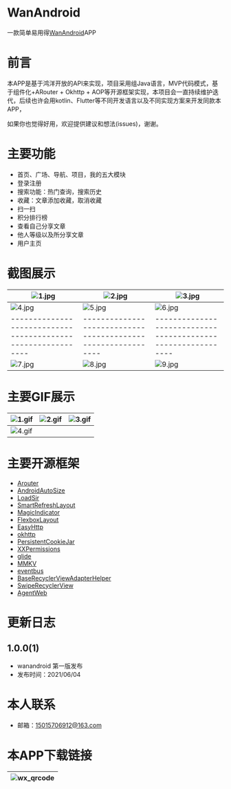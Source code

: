 
# WanAndroid

一款简单易用得[WanAndroid](https://www.wanandroid.com/)APP


# 前言

本APP是基于鸿洋开放的API来实现，项目采用组Java语言，MVP代码模式，基于组件化+ARouter + Okhttp + AOP等开源框架实现，本项目会一直持续维护迭代，后续也许会用kotlin、Flutter等不同开发语言以及不同实现方案来开发同款本APP，

如果你也觉得好用，欢迎提供建议和想法(issues)，谢谢。



# 主要功能

- 首页、广场、导航、项目，我的五大模块
- 登录注册
- 搜索功能：热门查询，搜索历史
- 收藏：文章添加收藏，取消收藏
- 扫一扫
- 积分排行榜
- 查看自己分享文章
- 他人等级以及所分享文章
- 用户主页




# 截图展示

| ![1.jpg](https://gitee.com/MengSuiXinSuoYuan/wanandroid_server/raw/master/wanandroid_picture/wanandroid_home.jpg) | ![2.jpg](https://gitee.com/MengSuiXinSuoYuan/wanandroid_server/raw/master/wanandroid_picture/wanandroid_square.jpg) | ![3.jpg](https://gitee.com/MengSuiXinSuoYuan/wanandroid_server/raw/master/wanandroid_picture/wanandroid_project.jpg) |
| ------------------------------------------------------------ | ------------------------------------------------------------ | ------------------------------------------------------------ |
| ![4.jpg](https://gitee.com/MengSuiXinSuoYuan/wanandroid_server/raw/master/wanandroid_picture/wanandroid_navigate.jpg) | ![5.jpg](https://gitee.com/MengSuiXinSuoYuan/wanandroid_server/raw/master/wanandroid_picture/wanandroid_cardblur.jpg) | ![6.jpg](https://gitee.com/MengSuiXinSuoYuan/wanandroid_server/raw/master/wanandroid_picture/wanandroid_othershare.jpg) |
| ------------------------------------------------------------ | ------------------------------------------------------------ | ------------------------------------------------------------ |
| ![7.jpg](https://gitee.com/MengSuiXinSuoYuan/wanandroid_server/raw/master/wanandroid_picture/wanandroid_scan.jpg) | ![8.jpg](https://gitee.com/MengSuiXinSuoYuan/wanandroid_server/raw/master/wanandroid_picture/wanandroid_search.jpg) | ![9.jpg](https://gitee.com/MengSuiXinSuoYuan/wanandroid_server/raw/master/wanandroid_picture/wanandroid_secondfloor.jpg) |

# 主要GIF展示
| ![1.gif](https://gitee.com/MengSuiXinSuoYuan/wanandroid_server/raw/master/wanandroid_gif/home_01.gif) | ![2.gif](https://gitee.com/MengSuiXinSuoYuan/wanandroid_server/raw/master/wanandroid_gif/home_02.gif) | ![3.gif](https://gitee.com/MengSuiXinSuoYuan/wanandroid_server/raw/master/wanandroid_gif/home_03.gif) |
| ------------------------------------------------------------ | ------------------------------------------------------------ | ------------------------------------------------------------ |
| ![4.gif](https://gitee.com/MengSuiXinSuoYuan/wanandroid_server/raw/master/wanandroid_gif/home_04.gif) |

# 主要开源框架

- [Arouter](https://github.com/alibaba/ARouter)
- [AndroidAutoSize](https://github.com/JessYanCoding/AndroidAutoSize)
- [LoadSir](https://github.com/KingJA/LoadSir)
- [SmartRefreshLayout](https://github.com/scwang90/SmartRefreshLayout)
- [MagicIndicator](https://github.com/hackware1993/MagicIndicator)
- [FlexboxLayout](https://github.com/google/flexbox-layout)
- [EasyHttp](https://github.com/getActivity/EasyHttp)
- [okhttp](https://github.com/square/okhttp)
- [PersistentCookieJar](https://github.com/franmontiel/PersistentCookieJar)
- [XXPermissions](https://github.com/getActivity/XXPermissions)
- [glide](https://github.com/bumptech/glide)
- [MMKV](https://github.com/greenrobot/EventBus)
- [eventbus](https://github.com/greenrobot/EventBus)
- [BaseRecyclerViewAdapterHelper](https://github.com/CymChad/BaseRecyclerViewAdapterHelper)
- [SwipeRecyclerView](https://github.com/yanzhenjie/SwipeRecyclerView)
- [AgentWeb](https://github.com/Justson/AgentWeb)




# 更新日志

## 1.0.0(1)

-  wanandroid 第一版发布
-  发布时间：2021/06/04


# 本人联系
-  邮箱：15015706912@163.com

# 本APP下载链接

| ![wx_qrcode](https://gitee.com/MengSuiXinSuoYuan/wanandroid_server/raw/master/wanandroid_picture/wanandroid_download.png) |
|---|

